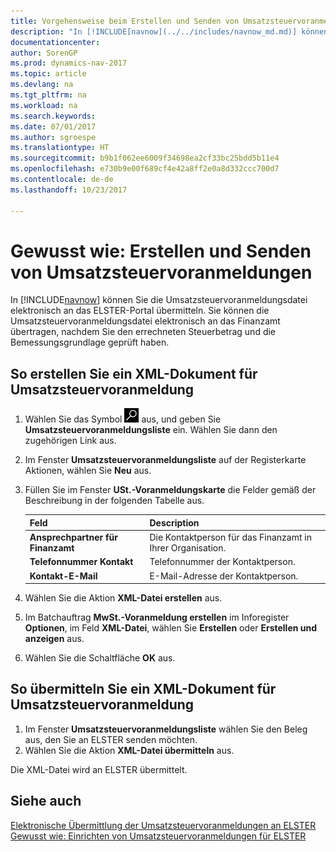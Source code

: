 ```yaml
---
title: Vorgehensweise beim Erstellen und Senden von Umsatzsteuervoranmeldungen
description: "In [!INCLUDE[navnow](../../includes/navnow_md.md)] können Sie die Umsatzsteuervoranmeldungsdatei elektronisch an das ELSTER-Portal übermitteln. Sie können die Umsatzsteuervoranmeldungsdatei elektronisch an das Finanzamt übertragen, nachdem Sie den errechneten Steuerbetrag und die Bemessungsgrundlage geprüft haben."
documentationcenter: 
author: SorenGP
ms.prod: dynamics-nav-2017
ms.topic: article
ms.devlang: na
ms.tgt_pltfrm: na
ms.workload: na
ms.search.keywords: 
ms.date: 07/01/2017
ms.author: sgroespe
ms.translationtype: HT
ms.sourcegitcommit: b9b1f062ee6009f34698ea2cf33bc25bdd5b11e4
ms.openlocfilehash: e730b9e00f689cf4e42a8ff2e0a8d332ccc700d7
ms.contentlocale: de-de
ms.lasthandoff: 10/23/2017

---
```

# <a name="how-to-create-and-submit-sales-vat-advance-notifications"></a>Gewusst wie: Erstellen und Senden von Umsatzsteuervoranmeldungen
In [!INCLUDE[navnow](../../includes/navnow_md.md)] können Sie die Umsatzsteuervoranmeldungsdatei elektronisch an das ELSTER-Portal übermitteln. Sie können die Umsatzsteuervoranmeldungsdatei elektronisch an das Finanzamt übertragen, nachdem Sie den errechneten Steuerbetrag und die Bemessungsgrundlage geprüft haben.  

## <a name="to-create-an-xml-document-for-sales-vat-advance-notification"></a>So erstellen Sie ein XML-Dokument für Umsatzsteuervoranmeldung  

1.  Wählen Sie das Symbol ![Nach Seite oder Bericht suchen](../../media/ui-search/search_small.png "Symbol „Nach Seite oder Bericht suchen”") aus, und geben Sie **Umsatzsteuervoranmeldungsliste** ein. Wählen Sie dann den zugehörigen Link aus.  
2.  Im Fenster **Umsatzsteuervoranmeldungsliste** auf der Registerkarte Aktionen, wählen Sie **Neu** aus.  
3.  Füllen Sie im Fenster **USt.-Voranmeldungskarte** die Felder gemäß der Beschreibung in der folgenden Tabelle aus.  

    |Feld|Description|  
    |------------------------------------|---------------------------------------|  
    |**Ansprechpartner für Finanzamt**|Die Kontaktperson für das Finanzamt in Ihrer Organisation.|  
    |**Telefonnummer Kontakt**|Telefonnummer der Kontaktperson.|  
    |**Kontakt-E-Mail**|E-Mail-Adresse der Kontaktperson.|  

5.  Wählen Sie die Aktion **XML-Datei erstellen** aus.  
6.  Im Batchauftrag **MwSt.-Voranmeldung erstellen** im Inforegister **Optionen**, im Feld **XML-Datei**, wählen Sie **Erstellen** oder **Erstellen und anzeigen** aus.  
7.  Wählen Sie die Schaltfläche **OK** aus.  

## <a name="to-submit-an-xml-document-for-sales-vat-advance-notification"></a>So übermitteln Sie ein XML-Dokument für Umsatzsteuervoranmeldung  

1.  Im Fenster **Umsatzsteuervoranmeldungsliste** wählen Sie den Beleg aus, den Sie an ELSTER senden möchten.  
2.  Wählen Sie die Aktion **XML-Datei übermitteln** aus.  

Die XML-Datei wird an ELSTER übermittelt.  

## <a name="see-also"></a>Siehe auch  
 [Elektronische Übermittlung der Umsatzsteuervoranmeldungen an ELSTER](electronic-submission-of-sales-vat-advance-notifications-to-elster.md)   
 [Gewusst wie: Einrichten von Umsatzsteuervoranmeldungen für ELSTER](how-to-set-up-sales-vat-advance-notifications-for-elster.md)

